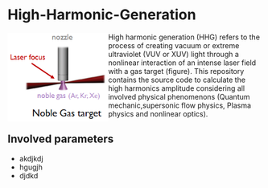 # High-Harmonic-Generation
<img align="left" src="https://raw.githubusercontent.com/Aurelien-Pelissier/High-Harmonic-Generation/master/report/HHG.png" width=200>
High harmonic generation (HHG) refers to the process of creating vacuum or extreme ultraviolet
(VUV or XUV) light through a nonlinear interaction of an intense laser field with a gas target (figure). This repository contains the source code to calculate the high harmonics amplitude considering all involved physical phenomenons (Quantum mechanic,supersonic flow physics, Plasma physics and nonlinear optics).




## Involved parameters

- akdjkdj
- hgugjh
- djdkd
